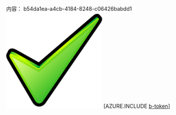 内容： b54da1ea-a4cb-4184-8248-c06426babdd1![图像](6a7769a4-fa9c-4f87-9347-0e153136ce5c.png)
[AZURE.INCLUDE [b-token](a479b9ce-4f31-46d2-a06a-1b30674d0401.md)]
